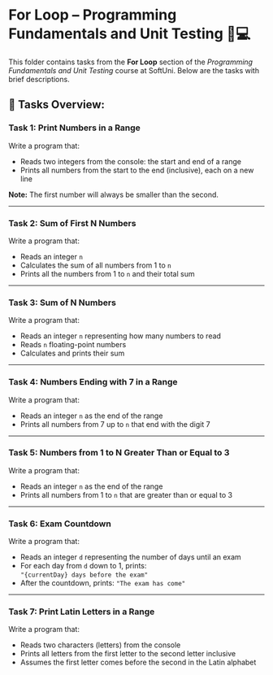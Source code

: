 # For Loop – Programming Fundamentals and Unit Testing 🧑💻

This folder contains tasks from the **For Loop** section of the _Programming Fundamentals and Unit Testing_ course at SoftUni. Below are the tasks with brief descriptions.

## 🔧 Tasks Overview:

### Task 1: Print Numbers in a Range

Write a program that:

- Reads two integers from the console: the start and end of a range  
- Prints all numbers from the start to the end (inclusive), each on a new line

**Note:** The first number will always be smaller than the second.

---

### Task 2: Sum of First N Numbers

Write a program that:

- Reads an integer `n`  
- Calculates the sum of all numbers from 1 to `n`  
- Prints all the numbers from 1 to `n` and their total sum

---

### Task 3: Sum of N Numbers

Write a program that:

- Reads an integer `n` representing how many numbers to read  
- Reads `n` floating-point numbers  
- Calculates and prints their sum

---

### Task 4: Numbers Ending with 7 in a Range

Write a program that:

- Reads an integer `n` as the end of the range  
- Prints all numbers from 7 up to `n` that end with the digit 7

---

### Task 5: Numbers from 1 to N Greater Than or Equal to 3

Write a program that:

- Reads an integer `n` as the end of the range  
- Prints all numbers from 1 to `n` that are greater than or equal to 3

---

### Task 6: Exam Countdown

Write a program that:

- Reads an integer `d` representing the number of days until an exam  
- For each day from `d` down to 1, prints:  
  `"{currentDay} days before the exam"`  
- After the countdown, prints: `"The exam has come"`

---

### Task 7: Print Latin Letters in a Range

Write a program that:

- Reads two characters (letters) from the console  
- Prints all letters from the first letter to the second letter inclusive  
- Assumes the first letter comes before the second in the Latin alphabet

